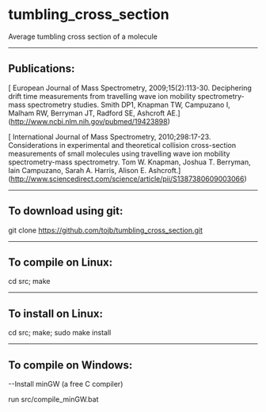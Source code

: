 # tumbling_cross_section
Average tumbling cross section of a molecule

------------------------
Publications:
------------------------

[ European Journal of Mass Spectrometry, 2009;15(2):113-30. 
  Deciphering drift time measurements from travelling wave ion mobility spectrometry-mass spectrometry studies.
  Smith DP1, Knapman TW, Campuzano I, Malham RW, Berryman JT, Radford SE, Ashcroft AE.]
 (http://www.ncbi.nlm.nih.gov/pubmed/19423898) 

[ International Journal of Mass Spectrometry, 2010;298:17-23. 
  Considerations in experimental and theoretical collision cross-section measurements of small molecules using travelling wave ion mobility spectrometry-mass spectrometry.
Tom W. Knapman, Joshua T. Berryman, Iain Campuzano, Sarah A. Harris, Alison E. Ashcroft.]
(http://www.sciencedirect.com/science/article/pii/S1387380609003066) 


------------------------
To download using git:
------------------------
git clone https://github.com/tojb/tumbling_cross_section.git

-----------------------
To compile on Linux:
-----------------------
cd src;
make

-----------------------
To install on Linux:
-----------------------
cd src;
make;
sudo make install

-----------------------
To compile on Windows:
-----------------------

--Install minGW (a free C compiler)

run src/compile_minGW.bat 


